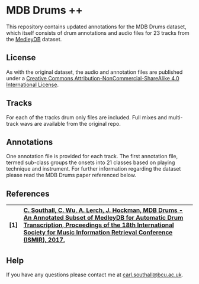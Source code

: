 # MDB Drums ++

This repository contains updated annotations for the MDB Drums dataset, which itself consists of drum annotations and audio files for 23 tracks from the [MedleyDB](http://medleydb.weebly.com/) dataset.

## License

As with the original dataset, the audio and annotation files are published under a [Creative Commons Attribution-NonCommercial-ShareAlike 4.0 International License](https://creativecommons.org/licenses/by-nc-sa/4.0/).

## Tracks

For each of the tracks drum only files are included. Full mixes and multi-track wavs are available from the original repo.

## Annotations

One annotation file is provided for each track. The first annotation file, termed sub-class groups the onsets into 21 classes based on playing technique and instrument. For further information regarding the dataset please read the MDB Drums paper referenced below.

## References


| **[1]** |                  **[C. Southall, C. Wu, A. Lerch, J. Hockman, MDB Drums - An Annotated Subset of MedleyDB for Automatic Drum Transcription, Proceedings of the 18th International Society for Music Information Retrieval Conference (ISMIR), 2017.](https://carlsouthall.files.wordpress.com/2017/12/ismir2017mdbdrums.pdf)**|
| :---- | :--- |

## Help

If you have any questions please contact me at carl.southall@bcu.ac.uk.
